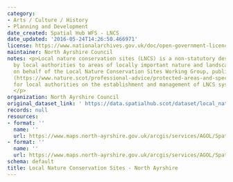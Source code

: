 ```yaml
---
category:
- Arts / Culture / History
- Planning and Development
date_created: Spatial Hub WFS - LNCS
date_updated: '2016-05-24T14:26:50.466971'
license: https://www.nationalarchives.gov.uk/doc/open-government-licence/version/3/
maintainer: North Ayrshire Council
notes: <p>Local nature conservation sites (LNCS) is a non-statutory designation given
  by local authorities to areas of locally important nature and landscapes. NatureScot,
  on behalf of the Local Nature Conservation Sites Working Group, published guidance
  (https://www.nature.scot/professional-advice/protected-areas-and-species/protected-areas/local-designations/local-nature-conservation-sites)
  for local authorities on the establishment and management of LNCS systems in Scotland.
  </p>
organization: North Ayrshire Council
original_dataset_link: ' https://data.spatialhub.scot/dataset/local_nature_conservation_sites-na'
records: null
resources:
- format: ''
  name: ''
  url: https://www.maps.north-ayrshire.gov.uk/arcgis/services/AGOL/Spatial_Hub/MapServer/WFSServer?request=GetCapabilities&service=WFS
- format: ''
  name: ''
  url: https://www.maps.north-ayrshire.gov.uk/arcgis/services/AGOL/Spatial_Hub/MapServer/WFSServer?
schema: default
title: Local Nature Conservation Sites - North Ayrshire
---
```

